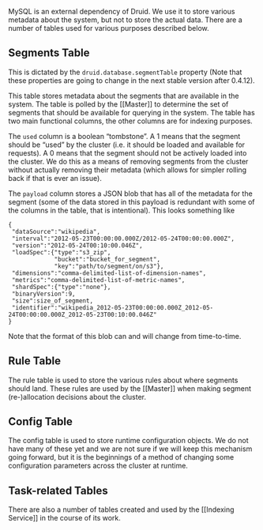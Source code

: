 MySQL is an external dependency of Druid. We use it to store various metadata about the system, but not to store the actual data. There are a number of tables used for various purposes described below.

Segments Table
--------------

This is dictated by the `druid.database.segmentTable` property (Note that these properties are going to change in the next stable version after 0.4.12).

This table stores metadata about the segments that are available in the system. The table is polled by the [[Master]] to determine the set of segments that should be available for querying in the system. The table has two main functional columns, the other columns are for indexing purposes.

The `used` column is a boolean “tombstone”. A 1 means that the segment should be “used” by the cluster (i.e. it should be loaded and available for requests). A 0 means that the segment should not be actively loaded into the cluster. We do this as a means of removing segments from the cluster without actually removing their metadata (which allows for simpler rolling back if that is ever an issue).

The `payload` column stores a JSON blob that has all of the metadata for the segment (some of the data stored in this payload is redundant with some of the columns in the table, that is intentional). This looks something like

    {
     "dataSource":"wikipedia",
     "interval":"2012-05-23T00:00:00.000Z/2012-05-24T00:00:00.000Z",
     "version":"2012-05-24T00:10:00.046Z",
     "loadSpec":{"type":"s3_zip",
                 "bucket":"bucket_for_segment",
                 "key":"path/to/segment/on/s3"},
     "dimensions":"comma-delimited-list-of-dimension-names",
     "metrics":"comma-delimited-list-of-metric-names",
     "shardSpec":{"type":"none"},
     "binaryVersion":9,
     "size":size_of_segment,
     "identifier":"wikipedia_2012-05-23T00:00:00.000Z_2012-05-24T00:00:00.000Z_2012-05-23T00:10:00.046Z"
    }

Note that the format of this blob can and will change from time-to-time.

Rule Table
----------

The rule table is used to store the various rules about where segments should land. These rules are used by the [[Master]] when making segment (re-)allocation decisions about the cluster.

Config Table
------------

The config table is used to store runtime configuration objects. We do not have many of these yet and we are not sure if we will keep this mechanism going forward, but it is the beginnings of a method of changing some configuration parameters across the cluster at runtime.

Task-related Tables
-------------------

There are also a number of tables created and used by the [[Indexing Service]] in the course of its work.
